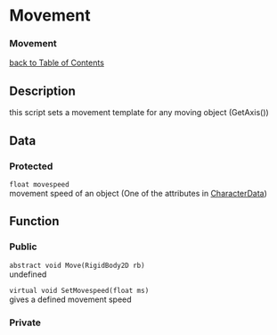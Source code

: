 # Movement
### Movement

[back to Table of Contents](/TableOfContents.md)

## Description
this script sets a movement template for any moving object (GetAxis())

## Data

### Protected

`float movespeed`  
movement speed of an object (One of the attributes in [CharacterData](/Assets/Scripts/Character/CharacterData.md))

## Function

### Public

`abstract void Move(RigidBody2D rb)`  
undefined

`virtual void SetMovespeed(float ms)`  
gives a defined movement speed

### Private 

